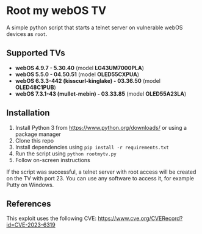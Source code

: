 # Root my webOS TV

A simple python script that starts a telnet server on vulnerable webOS devices as `root`.

## Supported TVs

- **webOS 4.9.7 - 5.30.40** (model **LG43UM7000PLA**)
- **webOS 5.5.0 - 04.50.51** (model **OLED55CXPUA**)
- **webOS 6.3.3-442 (kisscurl-kinglake) - 03.36.50** (model **OLED48C1PUB**)
- **webOS 7.3.1-43 (mullet-mebin) - 03.33.85** (model **OLED55A23LA**)

## Installation

1. Install Python 3 from https://www.python.org/downloads/ or using a package manager
2. Clone this repo
3. Install dependencies using `pip install -r requirements.txt`
4. Run the script using `python rootmytv.py`
5. Follow on-screen instructions

If the script was successful, a telnet server with root access will be created on the TV with port 23. You can use any software to access it, for example Putty on Windows.

## References

This exploit uses the following CVE: https://www.cve.org/CVERecord?id=CVE-2023-6319